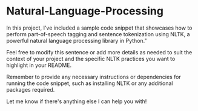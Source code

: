 # Natural-Language-Processing
In this project, I've included a sample code snippet that showcases how to perform part-of-speech tagging and sentence tokenization using NLTK, a powerful natural language processing library in Python."

Feel free to modify this sentence or add more details as needed to suit the context of your project and the specific NLTK practices you want to highlight in your README.

Remember to provide any necessary instructions or dependencies for running the code snippet, such as installing NLTK or any additional packages required.

Let me know if there's anything else I can help you with!
